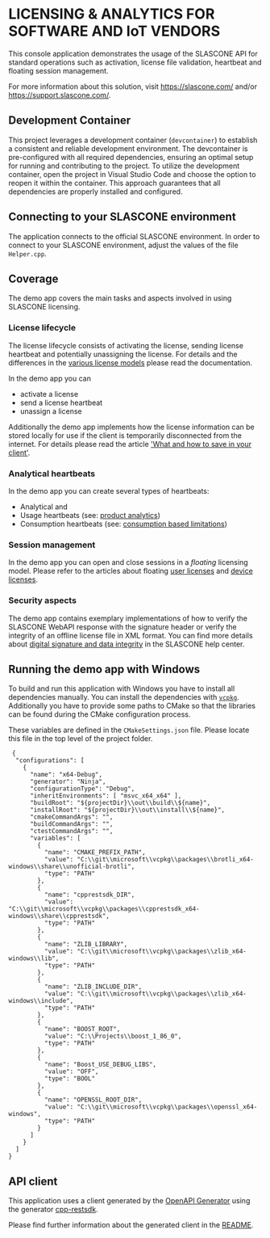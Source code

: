 # LICENSING & ANALYTICS FOR SOFTWARE AND IoT VENDORS

This console application demonstrates the usage of the SLASCONE API for standard operations such as activation, license file validation, heartbeat and floating session management.

For more information about this solution, visit
https://slascone.com/ and/or
https://support.slascone.com/.

## Development Container

This project leverages a development container (`devcontainer`) to establish a consistent and reliable development environment. The devcontainer is pre-configured with all required dependencies, ensuring an optimal setup for running and contributing to the project. To utilize the development container, open the project in Visual Studio Code and choose the option to reopen it within the container. This approach guarantees that all dependencies are properly installed and configured.

## Connecting to your SLASCONE environment

The application connects to the official SLASCONE environment. In order to connect to your SLASCONE environment, adjust the values of the file `Helper.cpp`.

## Coverage

The demo app covers the main tasks and aspects involved in using SLASCONE licensing.

### License lifecycle

The license lifecycle consists of activating the license, sending license heartbeat and potentially unassigning the license. 
For details and the differences in the [various license models](https://support.slascone.com/hc/en-us/sections/360004693117-Licensing-Models) please read the documentation.

In the demo app you can
 - activate a license
 - send a license heartbeat
 - unassign a license

 Additionally the demo app implements how the license information can be stored locally for use if the client is temporarily disconnected from the internet. For details please read the article ['What and how to save in your client'](https://support.slascone.com/hc/en-us/articles/7702036319261-WHAT-AND-HOW-TO-SAVE-IN-YOUR-CLIENT).

### Analytical heartbeats

In the demo app you can create several types of heartbeats:
 - Analytical and 
 - Usage heartbeats (see: [product analytics](https://support.slascone.com/hc/en-us/articles/360016055537-PRODUCT-ANALYTICS))
 - Consumption heartbeats (see: [consumption based limitations](https://support.slascone.com/hc/en-us/articles/360016057197-CONSUMPTION-BASED-LIMITATIONS))

### Session management

In the demo app you can open and close sessions in a _floating_ licensing model. Please refer to the articles about floating [user licenses](https://support.slascone.com/hc/en-us/articles/7756256586653-FLOATING-USER-LICENSES) and [device licenses](https://support.slascone.com/hc/en-us/articles/360016152858-FLOATING-DEVICE-LICENSES).

### Security aspects

The demo app contains exemplary implementations of how to verify the SLASCONE WebAPI response with the signature header or verify the integrity of an offline license file in XML format. You can find more details about [digital signature and data integrity](https://support.slascone.com/hc/en-us/articles/360016063637-DIGITAL-SIGNATURE-AND-DATA-INTEGRITY) in the SLASCONE help center.

## Running the demo app with Windows

To build and run this application with Windows you have to install all dependencies manually. You can install the dependencies with [`vcpkg`](https://vcpkg.io/en/). Additionally you have to provide some paths to CMake so that the libraries can be found during the CMake configuration process.

These variables are defined in the `CMakeSettings.json` file. Please locate this file in the top level of the project folder.

```
 {
  "configurations": [
    {
      "name": "x64-Debug",
      "generator": "Ninja",
      "configurationType": "Debug",
      "inheritEnvironments": [ "msvc_x64_x64" ],
      "buildRoot": "${projectDir}\\out\\build\\${name}",
      "installRoot": "${projectDir}\\out\\install\\${name}",
      "cmakeCommandArgs": "",
      "buildCommandArgs": "",
      "ctestCommandArgs": "",
      "variables": [
        {
          "name": "CMAKE_PREFIX_PATH",
          "value": "C:\\git\\microsoft\\vcpkg\\packages\\brotli_x64-windows\\share\\unofficial-brotli",
          "type": "PATH"
        },
        {
          "name": "cpprestsdk_DIR",
          "value": "C:\\git\\microsoft\\vcpkg\\packages\\cpprestsdk_x64-windows\\share\\cpprestsdk",
          "type": "PATH"
        },
        {
          "name": "ZLIB_LIBRARY",
          "value": "C:\\git\\microsoft\\vcpkg\\packages\\zlib_x64-windows\\lib",
          "type": "PATH"
        },
        {
          "name": "ZLIB_INCLUDE_DIR",
          "value": "C:\\git\\microsoft\\vcpkg\\packages\\zlib_x64-windows\\include",
          "type": "PATH"
        },
        {
          "name": "BOOST_ROOT",
          "value": "C:\\Projects\\boost_1_86_0",
          "type": "PATH"
        },
        {
          "name": "Boost_USE_DEBUG_LIBS",
          "value": "OFF",
          "type": "BOOL"
        },
        {
          "name": "OPENSSL_ROOT_DIR",
          "value": "C:\\git\\microsoft\\vcpkg\\packages\\openssl_x64-windows",
          "type": "PATH"
        }
      ]
    }
  ]
}
```

## API client

This application uses a client generated by the [OpenAPI Generator](https://openapi-generator.tech/) using the generator [cpp-restsdk](https://openapi-generator.tech/docs/generators/cpp-restsdk).

Please find further information about the generated client in the [README](SLASCONE-demo-client/README.md).
